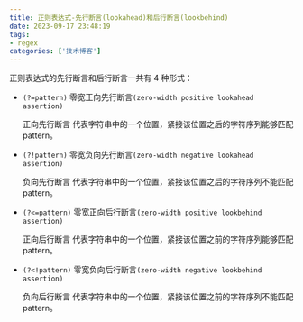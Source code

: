 ```yaml
---
title: 正则表达式-先行断言(lookahead)和后行断言(lookbehind)
date: 2023-09-17 23:48:19
tags:
- regex
categories: ['技术博客']
---
```


正则表达式的先行断言和后行断言一共有 4 种形式：
 
+ `(?=pattern)`  零宽正向先行断言`(zero-width positive lookahead assertion)`

    正向先行断言 代表字符串中的一个位置，紧接该位置之后的字符序列能够匹配 pattern。

+ `(?!pattern)`  零宽负向先行断言`(zero-width negative lookahead assertion)`

    负向先行断言 代表字符串中的一个位置，紧接该位置之后的字符序列不能匹配 pattern。

+ `(?<=pattern)` 零宽正向后行断言`(zero-width positive lookbehind assertion)`

    正向后行断言 代表字符串中的一个位置，紧接该位置之前的字符序列能够匹配 pattern。
+ `(?<!pattern)` 零宽负向后行断言`(zero-width negative lookbehind assertion)`

    负向后行断言 代表字符串中的一个位置，紧接该位置之前的字符序列不能匹配 pattern。